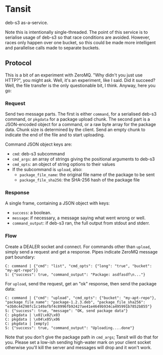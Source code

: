 # Tansit

deb-s3 as-a-service.

Note this is intentionally single-threaded. The point of this service is to
serialise usage of deb-s3 so that race conditions are avoided. However,
races only happen over one bucket, so this could be made more intelligent
and parallelise calls made to separate buckets.

## Protocol

This is a bit of an experiment with ZeroMQ. "Why didn't you just use HTTP?", you might ask. Well, it's an experiment, like I said. Did it succeed? Well, the file transfer is the only questionable bit, I think. Anyway, here you go:

### Request

Send two message parts. The first is either `command`, for a serialised deb-s3 command, or `pkgdata` for a package upload chunk. The second part is a JSON-encoded object for a command, or a raw byte array for the package data. Chunk size is determined by the client. Send an empty chunk to indicate the end of the file and to start uploading.

Command JSON object keys are:

* `cmd`: deb-s3 subcommand
* `cmd_args`: an array of strings giving the positional arguments to deb-s3
* `cmd_opts`: an object of string options to their values
* If the subcommand is `upload`, also:
  * `package_file_name`: the original file name of the package to be sent
  * `package_file_sha256`: the SHA-256 hash of the package file

### Response

A single frame, containing a JSON object with keys:

* `success`: a boolean.
* `message`: if necessary, a message saying what went wrong or well.
* `command_output`: if deb-s3 ran, the full output from stdout and stderr.

### Flow

Create a DEALER socket and connect. For commands other than `upload`, simply send a request and get a response. Pipes indicate ZeroMQ message part boundary:

```
C: command | {"cmd": "list", "cmd_opts": {"long": "true", "bucket": "my-apt-repo"}}
S: {"success": true, "command_output": "Package: asdfasdf\n..."}
```

For `upload`, send the request, get an "ok" response, then send the package data:

```
C: command | {"cmd": "upload", "cmd_opts": {"bucket": "my-apt-repo"}, "package_file_name": "package-1.2.3.deb", "package_file_sha256": "e3b0c44298fc1c149afbf4c8996fb92427ae41e4649b934ca495991b7852b855"}
S: {"success": true, "message": "OK, send package data"}
C: pkgdata | \x01\x02\x03
C: pkgdata | \x04\x05\x06
C: pkgdata | [empty]
S: {"success": true, "command_output": "Uploading....done"}
```

Note that you don't give the package path in `cmd_args`; Tansit will do that for you. Please set a low-ish sending high-water mark on your client socket otherwise you'll kill the server and messages will drop and it won't work.
